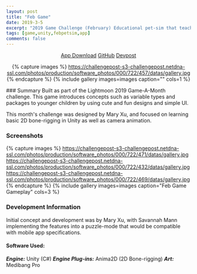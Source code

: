 ```yaml
---
layout: post
title: "Feb Game"
date: 2019-3-5
excerpt: "2019 Game Challenge (February) Educational pet-sim that teaches children about coding concepts, built within a month."
tags: [game,unity,febpetsim,app]
comments: false
---
```

<center>
<div markdown="0"><a href="https://play.google.com/store/apps/details?id=com.gamedesignuw.Collier&hl=en" class="btn btn-success"> App Download</a>     <a href="https://github.com/chaendizzle/Collier" class="btn btn-warning">GitHub</a>     <a href="https://devpost.com/software/collier" class="btn btn-danger">Devpost</a></div>

{% capture images %}
    https://challengepost-s3-challengepost.netdna-ssl.com/photos/production/software_photos/000/722/457/datas/gallery.jpg
{% endcapture %}
{% include gallery images=images caption="" cols=1 %}
</center>
### Summary
Built as part of the Lightmoon 2019 Game-A-Month challenge. This game introduces concepts such as variable types and packages to younger children by using cute and fun designs and simple UI.

This month's challenge was designed by Mary Xu, and focused on learning basic 2D bone-rigging in Unity as well as camera animation.

### Screenshots

{% capture images %}
	https://challengepost-s3-challengepost.netdna-ssl.com/photos/production/software_photos/000/722/471/datas/gallery.jpg
    https://challengepost-s3-challengepost.netdna-ssl.com/photos/production/software_photos/000/722/432/datas/gallery.jpg
    https://challengepost-s3-challengepost.netdna-ssl.com/photos/production/software_photos/000/722/469/datas/gallery.jpg
{% endcapture %}
{% include gallery images=images caption="Feb Game Gameplay" cols=3 %}

### Development Information

Initial concept and development was by Mary Xu, with Savannah Mann implementing the features into a puzzle-mode that would be compatible with mobile app specifications.

#### Software Used: 

***Engine:*** Unity (C#)
***Engine Plug-ins:*** Anima2D (2D Bone-rigging)
***Art:*** Medibang Pro
